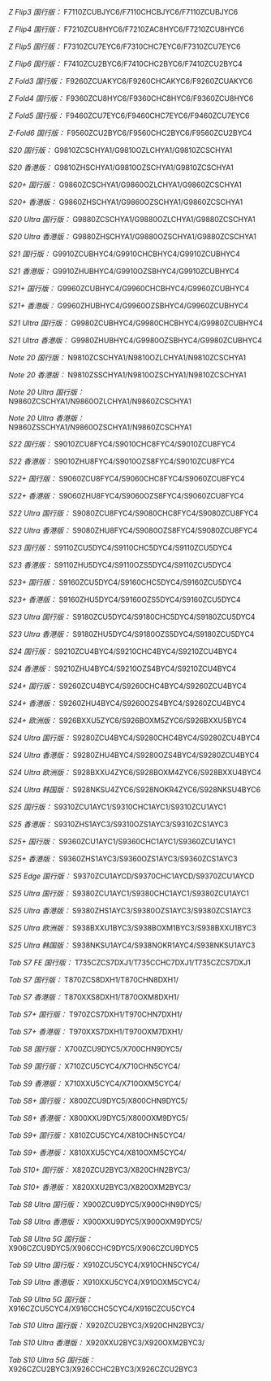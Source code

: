 *Z Flip3 国行版：*
F7110ZCUBJYC6/F7110CHCBJYC6/F7110ZCUBJYC6

*Z Flip4 国行版：*
F7210ZCU8HYC6/F7210ZAC8HYC6/F7210ZCU8HYC6

*Z Flip5 国行版：*
F7310ZCU7EYC6/F7310CHC7EYC6/F7310ZCU7EYC6

*Z Flip6 国行版：*
F7410ZCU2BYC6/F7410CHC2BYC6/F7410ZCU2BYC4

*Z Fold3 国行版：*
F9260ZCUAKYC6/F9260CHCAKYC6/F9260ZCUAKYC6

*Z Fold4 国行版：*
F9360ZCU8HYC6/F9360CHC8HYC6/F9360ZCU8HYC6

*Z Fold5 国行版：*
F9460ZCU7EYC6/F9460CHC7EYC6/F9460ZCU7EYC6

*Z-Fold6 国行版：*
F9560ZCU2BYC6/F9560CHC2BYC6/F9560ZCU2BYC4

*S20 国行版：*
G9810ZCSCHYA1/G9810OZLCHYA1/G9810ZCSCHYA1

*S20 香港版：*
G9810ZHSCHYA1/G9810OZSCHYA1/G9810ZCSCHYA1

*S20+ 国行版：*
G9860ZCSCHYA1/G9860OZLCHYA1/G9860ZCSCHYA1

*S20+ 香港版：*
G9860ZHSCHYA1/G9860OZSCHYA1/G9860ZCSCHYA1

*S20 Ultra 国行版：*
G9880ZCSCHYA1/G9880OZLCHYA1/G9880ZCSCHYA1

*S20 Ultra 香港版：*
G9880ZHSCHYA1/G9880OZSCHYA1/G9880ZCSCHYA1

*S21 国行版：*
G9910ZCUBHYC4/G9910CHCBHYC4/G9910ZCUBHYC4

*S21 香港版：*
G9910ZHUBHYC4/G9910OZSBHYC4/G9910ZCUBHYC4

*S21+ 国行版：*
G9960ZCUBHYC4/G9960CHCBHYC4/G9960ZCUBHYC4

*S21+ 香港版：*
G9960ZHUBHYC4/G9960OZSBHYC4/G9960ZCUBHYC4

*S21 Ultra 国行版：*
G9980ZCUBHYC4/G9980CHCBHYC4/G9980ZCUBHYC4

*S21 Ultra 香港版：*
G9980ZHUBHYC4/G9980OZSBHYC4/G9980ZCUBHYC4

*Note 20 国行版：*
N9810ZCSCHYA1/N9810OZLCHYA1/N9810ZCSCHYA1

*Note 20 香港版：*
N9810ZSSCHYA1/N9810OZSCHYA1/N9810ZCSCHYA1

*Note 20 Ultra 国行版：*
N9860ZCSCHYA1/N9860OZLCHYA1/N9860ZCSCHYA1

*Note 20 Ultra 香港版：*
N9860ZSSCHYA1/N9860OZSCHYA1/N9860ZCSCHYA1

*S22 国行版：*
S9010ZCU8FYC4/S9010CHC8FYC4/S9010ZCU8FYC4

*S22 香港版：*
S9010ZHU8FYC4/S9010OZS8FYC4/S9010ZCU8FYC4

*S22+ 国行版：*
S9060ZCU8FYC4/S9060CHC8FYC4/S9060ZCU8FYC4

*S22+ 香港版：*
S9060ZHU8FYC4/S9060OZS8FYC4/S9060ZCU8FYC4

*S22 Ultra 国行版：*
S9080ZCU8FYC4/S9080CHC8FYC4/S9080ZCU8FYC4

*S22 Ultra 香港版：*
S9080ZHU8FYC4/S9080OZS8FYC4/S9080ZCU8FYC4

*S23 国行版：*
S9110ZCU5DYC4/S9110CHC5DYC4/S9110ZCU5DYC4

*S23 香港版：*
S9110ZHU5DYC4/S9110OZS5DYC4/S9110ZCU5DYC4

*S23+ 国行版：*
S9160ZCU5DYC4/S9160CHC5DYC4/S9160ZCU5DYC4

*S23+ 香港版：*
S9160ZHU5DYC4/S9160OZS5DYC4/S9160ZCU5DYC4

*S23 Ultra 国行版：*
S9180ZCU5DYC4/S9180CHC5DYC4/S9180ZCU5DYC4

*S23 Ultra 香港版：*
S9180ZHU5DYC4/S9180OZS5DYC4/S9180ZCU5DYC4

*S24 国行版：*
S9210ZCU4BYC4/S9210CHC4BYC4/S9210ZCU4BYC4

*S24 香港版：*
S9210ZHU4BYC4/S9210OZS4BYC4/S9210ZCU4BYC4

*S24+ 国行版：*
S9260ZCU4BYC4/S9260CHC4BYC4/S9260ZCU4BYC4

*S24+ 香港版：*
S9260ZHU4BYC4/S9260OZS4BYC4/S9260ZCU4BYC4

*S24+ 欧洲版：*
S926BXXU5ZYC6/S926BOXM5ZYC6/S926BXXU5BYC4

*S24 Ultra 国行版：*
S9280ZCU4BYC4/S9280CHC4BYC4/S9280ZCU4BYC4

*S24 Ultra 香港版：*
S9280ZHU4BYC4/S9280OZS4BYC4/S9280ZCU4BYC4

*S24 Ultra 欧洲版：*
S928BXXU4ZYC6/S928BOXM4ZYC6/S928BXXU4BYC4

*S24 Ultra 韩国版：*
S928NKSU4ZYC6/S928NOKR4ZYC6/S928NKSU4BYC6

*S25 国行版：*
S9310ZCU1AYC1/S9310CHC1AYC1/S9310ZCU1AYC1

*S25 香港版：*
S9310ZHS1AYC3/S9310OZS1AYC3/S9310ZCS1AYC3

*S25+ 国行版：*
S9360ZCU1AYC1/S9360CHC1AYC1/S9360ZCU1AYC1

*S25+ 香港版：*
S9360ZHS1AYC3/S9360OZS1AYC3/S9360ZCS1AYC3

*S25 Edge 国行版：*
S9370ZCU1AYCD/S9370CHC1AYCD/S9370ZCU1AYCD

*S25 Ultra 国行版：*
S9380ZCU1AYC1/S9380CHC1AYC1/S9380ZCU1AYC1

*S25 Ultra 香港版：*
S9380ZHS1AYC3/S9380OZS1AYC3/S9380ZCS1AYC3

*S25 Ultra 欧洲版：*
S938BXXU1BYC3/S938BOXM1BYC3/S938BXXU1BYC3

*S25 Ultra 韩国版：*
S938NKSU1AYC4/S938NOKR1AYC4/S938NKSU1AYC3

*Tab S7 FE 国行版：*
T735CZCS7DXJ1/T735CCHC7DXJ1/T735CZCS7DXJ1

*Tab S7 国行版：*
T870ZCS8DXH1/T870CHN8DXH1/

*Tab S7 香港版：*
T870XXS8DXH1/T870OXM8DXH1/

*Tab S7+ 国行版：*
T970ZCS7DXH1/T970CHN7DXH1/

*Tab S7+ 香港版：*
T970XXS7DXH1/T970OXM7DXH1/

*Tab S8 国行版：*
X700ZCU9DYC5/X700CHN9DYC5/

*Tab S9  国行版：*
X710ZCU5CYC4/X710CHN5CYC4/

*Tab S9  香港版：*
X710XXU5CYC4/X710OXM5CYC4/

*Tab S8+ 国行版：*
X800ZCU9DYC5/X800CHN9DYC5/

*Tab S8+ 香港版：*
X800XXU9DYC5/X800OXM9DYC5/

*Tab S9+ 国行版：*
X810ZCU5CYC4/X810CHN5CYC4/

*Tab S9+ 香港版：*
X810XXU5CYC4/X810OXM5CYC4/

*Tab S10+ 国行版：*
X820ZCU2BYC3/X820CHN2BYC3/

*Tab S10+ 香港版：*
X820XXU2BYC3/X820OXM2BYC3/

*Tab S8 Ultra 国行版：*
X900ZCU9DYC5/X900CHN9DYC5/

*Tab S8 Ultra 香港版：*
X900XXU9DYC5/X900OXM9DYC5/

*Tab S8 Ultra 5G 国行版：*
X906CZCU9DYC5/X906CCHC9DYC5/X906CZCU9DYC5

*Tab S9 Ultra 国行版：*
X910ZCU5CYC4/X910CHN5CYC4/

*Tab S9 Ultra 香港版：*
X910XXU5CYC4/X910OXM5CYC4/

*Tab S9 Ultra 5G 国行版：*
X916CZCU5CYC4/X916CCHC5CYC4/X916CZCU5CYC4

*Tab S10 Ultra 国行版：*
X920ZCU2BYC3/X920CHN2BYC3/

*Tab S10 Ultra 香港版：*
X920XXU2BYC3/X920OXM2BYC3/

*Tab S10 Ultra 5G 国行版：*
X926CZCU2BYC3/X926CCHC2BYC3/X926CZCU2BYC3

